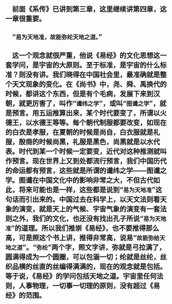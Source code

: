 &emsp;前面《系传》已讲到第三章，这里继续讲第四章，这一章很重要。
---
&emsp;“``易为天地准，故能弥纶天地之道。``”
---
&emsp;这一个观念就很严重，他说《易经》的文化思想这一套学问，是宇宙的大原则。至于标准，是宇宙的什么标准？则没有讲。我们晓得在中国社会里，最准确就是整个天文现象的变化。在《尚书》中，尧、舜、禹换代的时候，都讲这个东西，但是有个毛病，发展下来到汉朝，就更厉害了，叫作“``谶纬之学``”，或叫“``图谶之学``”，就是预言。用五运推算出来，某个时代要变了，所谓以火德王，以水德王等等。每个朝代制服都要改变，如现在的白衣是孝服，在夏朝的时候是尚自，白衣服就是礼服，殷商的时候尚黑，礼服是黑色，尚黑就是以水代表。时代到某一个时候一定要变，近代对这种推测就叫作预言。现在世界上又到处都流行预言，我们中国历代的命运都有预言，这些就是所谓的谶纬之学——图谶之学。图谶在中国文化中的影响非常之大，不但古代如此，将来可能也是一样，这些都是说到“``易为天地准``”这句话而引出来的。中国过去在科学上，以天文法则看天象的演变，就是天上的气候、宇宙气象的演变有一套法则之外，我们的文化，也还没有找出孔子所说“``易为天地准``”的道理。所以我们推崇《易经》，也不要推得那么高，可是照这个书上讲，推得非常高，说易“``故能弥给天地之道``”。“``弥纶``”两个字，照文字讲，弥就是弓拉满了，圆满得成为一个圆圈，可以包涵一切；纶就是丝纶，丝织品横的丝直的丝编得满满的，现在的观念就是包括。等于说，《易经》的学问包括天地之道。宇宙里任何法则，人事物理，一切事一切理的原则，没有超过《易经》的范围。
---
